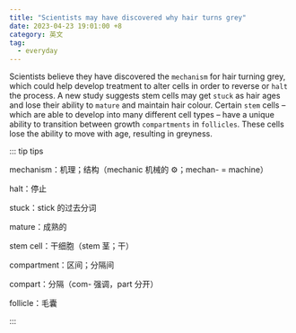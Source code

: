 ```yaml
---
title: "Scientists may have discovered why hair turns grey"
date: 2023-04-23 19:01:00 +8
category: 英文
tag:
  - everyday
---
```


Scientists believe they have discovered the `mechanism` for hair turning grey, which could help develop treatment to alter cells in order to reverse or `halt` the process. A new study suggests stem cells may get `stuck` as hair ages and lose their ability to `mature` and maintain hair colour. Certain `stem` cells – which are able to develop into many different cell types – have a unique ability to transition between growth `compartments` in `follicles`. These cells lose the ability to move with age, resulting in greyness.

::: tip tips

mechanism：机理；结构（mechanic 机械的 ⚙️；mechan- = machine）

halt：停止

stuck：stick 的过去分词

mature：成熟的

stem cell：干细胞（stem 茎；干）

compartment：区间；分隔间

compart：分隔（com- 强调，part 分开）

follicle：毛囊

:::
